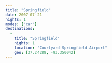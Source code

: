```yaml
---
title: "Springfield"
date: 2007-07-21
nights: 1
modes: ["car"]
destinations:
  -
    title: "Springfield"
    nights: 1
    location: "Courtyard Springfield Airport"
    geo: [37.24288, -93.350042]
---
```



